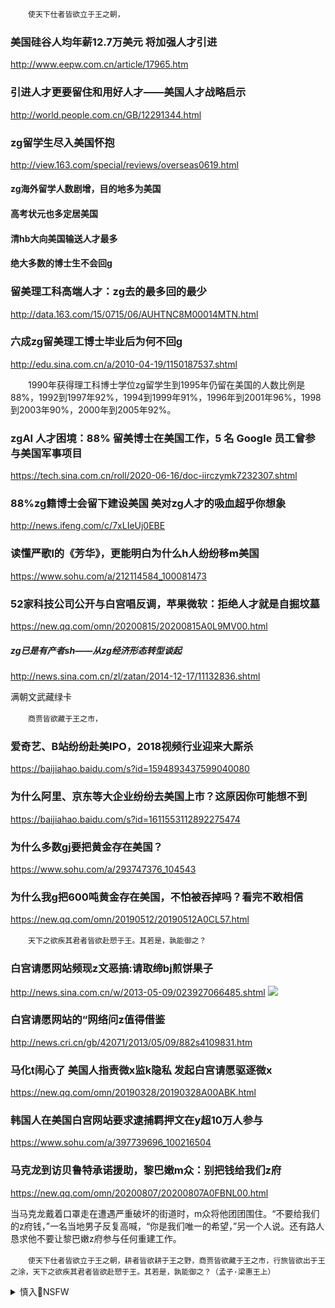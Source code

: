 　　`使天下仕者皆欲立于王之朝，`

### 美国硅谷人均年薪12.7万美元 将加强人才引进
http://www.eepw.com.cn/article/17965.htm

### 引进人才更要留住和用好人才——美国人才战略启示
http://world.people.com.cn/GB/12291344.html

### zg留学生尽入美国怀抱
http://view.163.com/special/reviews/overseas0619.html
#### zg海外留学人数剧增，目的地多为美国
#### 高考状元也多定居美国
#### 清hb大向美国输送人才最多
#### 绝大多数的博士生不会回g

### 留美理工科高端人才：zg去的最多回的最少
http://data.163.com/15/0715/06/AUHTNC8M00014MTN.html

### 六成zg留美理工博士毕业后为何不回g
http://edu.sina.com.cn/a/2010-04-19/1150187537.shtml

　　1990年获得理工科博士学位zg留学生到1995年仍留在美国的人数比例是88%，1992到1997年92%，1994到1999年91%，1996年到2001年96%，1998到2003年90%，2000年到2005年92%。

### zgAI 人才困境：88% 留美博士在美国工作，5 名 Google 员工曾参与美国军事项目
https://tech.sina.com.cn/roll/2020-06-16/doc-iirczymk7232307.shtml

### 88%zg籍博士会留下建设美国 美对zg人才的吸血超乎你想象
http://news.ifeng.com/c/7xLIeUj0EBE

### 读懂严歌l的《芳华》，更能明白为什么h人纷纷移m美国
https://www.sohu.com/a/212114584_100081473

### 52家科技公司公开与白宫唱反调，苹果微软：拒绝人才就是自掘坟墓
https://new.qq.com/omn/20200815/20200815A0L9MV00.html

##### zg已是有产者sh――从zg经济形态转型谈起
http://news.sina.com.cn/zl/zatan/2014-12-17/11132836.shtml

满朝文武藏绿卡

　　`商贾皆欲藏于王之市，`

### 爱奇艺、B站纷纷赴美IPO，2018视频行业迎来大厮杀
https://baijiahao.baidu.com/s?id=1594893437599040080

### 为什么阿里、京东等大企业纷纷去美国上市？这原因你可能想不到
https://baijiahao.baidu.com/s?id=1611553112892275474

### 为什么多数gj要把黄金存在美国？
https://www.sohu.com/a/293747376_104543

### 为什么我g把600吨黄金存在美国，不怕被吞掉吗？看完不敢相信
https://new.qq.com/omn/20190512/20190512A0CL57.html

　　`天下之欲疾其君者皆欲赴愬于王。其若是，孰能御之？`

### 白宫请愿网站频现z文恶搞:请取缔bj煎饼果子
http://news.sina.com.cn/w/2013-05-09/023927066485.shtml
![](http://i2.sinaimg.cn/dy/w/2013-05-09/1368038740_uQsMgo.jpg)

### 白宫请愿网站的“网络问z值得借鉴
http://news.cri.cn/gb/42071/2013/05/09/882s4109831.htm

### 马化t闹心了 美国人指责微x监k隐私 发起白宫请愿驱逐微x
https://new.qq.com/omn/20190328/20190328A00ABK.html

### 韩国人在美国白宫网站要求逮捕羁押文在y超10万人参与
https://www.sohu.com/a/397739696_100216504

### 马克龙到访贝鲁特承诺援助，黎巴嫩m众：别把钱给我们z府
https://new.qq.com/omn/20200807/20200807A0FBNL00.html

当马克龙戴着口罩走在遭遇严重破坏的街道时，m众将他团团围住。“不要给我们的z府钱，”一名当地男子反复高喊，“你是我们唯一的希望，”另一个人说。还有路人恳求他不要让黎巴嫩z府参与任何重建工作。

　　`使天下仕者皆欲立于王之朝，耕者皆欲耕于王之野，商贾皆欲藏于王之市，行旅皆欲出于王之涂，天下之欲疾其君者皆欲赴愬于王。其若是，孰能御之？（孟子·梁惠王上）`

<details><summary>慎入🔞NSFW</summary>

Not Safe For Work
![](https://upload.wikimedia.org/wikipedia/commons/thumb/d/d3/Biohazard_Symbol_Specification.png/210px-Biohazard_Symbol_Specification.png)

<details><summary><b>风险自理Use At Your Own Risk🈲</summary>

### 马克龙访贝鲁特m众喊法国总统帮忙赶走现z府
https://www.rfi.fr/cn/国际/20200806-马克龙访贝鲁特-m众喊法国总统帮忙赶走现z府

马克龙在黎巴嫩总统米歇尔-奥恩（Michel Aoun）陪同下，到达贝鲁特大爆炸毁掉的街区查看时，遇到人q高喊，要求法国帮助赶走现在的g家当q领d人。人群向黎巴嫩总统奥恩发出嘘声。愤怒的人们高喊：“帮助我们！g命！”，rm要求这个zqd台！

</details>
</details>
